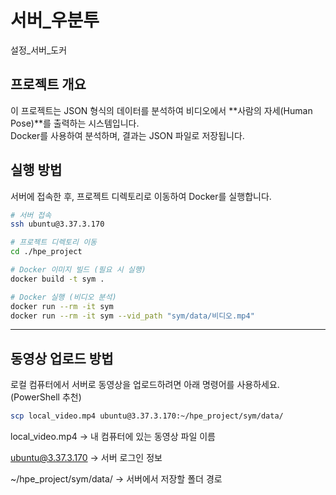 # 서버_우분투
설정_서버_도커

## 프로젝트 개요
이 프로젝트는 JSON 형식의 데이터를 분석하여 비디오에서 **사람의 자세(Human Pose)**를 출력하는 시스템입니다.  
Docker를 사용하여 분석하며, 결과는 JSON 파일로 저장됩니다.

## 실행 방법
서버에 접속한 후, 프로젝트 디렉토리로 이동하여 Docker를 실행합니다.

```bash
# 서버 접속
ssh ubuntu@3.37.3.170

# 프로젝트 디렉토리 이동
cd ./hpe_project

# Docker 이미지 빌드 (필요 시 실행)
docker build -t sym .

# Docker 실행 (비디오 분석)
docker run --rm -it sym
docker run --rm -it sym --vid_path "sym/data/비디오.mp4"
```

---
## 동영상 업로드 방법
로컬 컴퓨터에서 서버로 동영상을 업로드하려면 아래 명령어를 사용하세요. (PowerShell 추천)
```bash
scp local_video.mp4 ubuntu@3.37.3.170:~/hpe_project/sym/data/
```
local_video.mp4 → 내 컴퓨터에 있는 동영상 파일 이름

ubuntu@3.37.3.170 → 서버 로그인 정보

~/hpe_project/sym/data/ → 서버에서 저장할 폴더 경로
